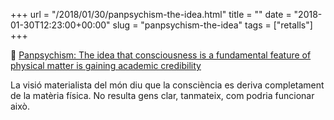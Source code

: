 +++
url = "/2018/01/30/panpsychism-the-idea.html"
title = ""
date = "2018-01-30T12:23:00+00:00"
slug = "panpsychism-the-idea"
tags = ["retalls"]
+++

📎 [Panpsychism: The idea that consciousness is a fundamental feature of physical matter is gaining academic credibility](https://qz.com/1184574/the-idea-that-everything-from-spoons-to-stones-are-conscious-is-gaining-academic-credibility/)

La visió materialista del món diu que la consciència es deriva completament de la matèria física. No resulta gens clar, tanmateix, com podria funcionar això.

